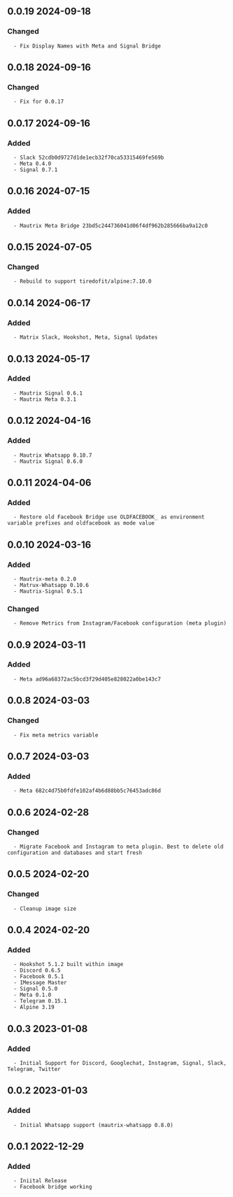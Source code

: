 ## 0.0.19 2024-09-18 <dave at tiredofit dot ca>

   ### Changed
      - Fix Display Names with Meta and Signal Bridge


## 0.0.18 2024-09-16 <dave at tiredofit dot ca>

   ### Changed
      - Fix for 0.0.17


## 0.0.17 2024-09-16 <dave at tiredofit dot ca>

   ### Added
      - Slack 52cdb0d9727d1de1ecb32f70ca53315469fe569b
      - Meta 0.4.0
      - Signal 0.7.1


## 0.0.16 2024-07-15 <dave at tiredofit dot ca>

   ### Added
      - Mautrix Meta Bridge 23bd5c244736041d06f4df962b285666ba9a12c0


## 0.0.15 2024-07-05 <dave at tiredofit dot ca>

   ### Changed
      - Rebuild to support tiredofit/alpine:7.10.0


## 0.0.14 2024-06-17 <dave at tiredofit dot ca>

   ### Added
      - Matrix Slack, Hookshot, Meta, Signal Updates


## 0.0.13 2024-05-17 <dave at tiredofit dot ca>

   ### Added
      - Mautrix Signal 0.6.1
      - Mautrix Meta 0.3.1


## 0.0.12 2024-04-16 <dave at tiredofit dot ca>

   ### Added
      - Mautrix Whatsapp 0.10.7
      - Mautrix Signal 0.6.0


## 0.0.11 2024-04-06 <dave at tiredofit dot ca>

   ### Added
      - Restore old Facebook Bridge use OLDFACEBOOK_ as environment variable prefixes and oldfacebook as mode value


## 0.0.10 2024-03-16 <dave at tiredofit dot ca>

   ### Added
      - Mautrix-meta 0.2.0
      - Matrux-Whatsapp 0.10.6
      - Mautrix-Signal 0.5.1

   ### Changed
      - Remove Metrics from Instagram/Facebook configuration (meta plugin)


## 0.0.9 2024-03-11 <dave at tiredofit dot ca>

   ### Added
      - Meta ad96a68372ac5bcd3f29d405e828022a0be143c7


## 0.0.8 2024-03-03 <dave at tiredofit dot ca>

   ### Changed
      - Fix meta metrics variable


## 0.0.7 2024-03-03 <dave at tiredofit dot ca>

   ### Added
      - Meta 682c4d75b0fdfe102af4b6d88bb5c76453adc86d


## 0.0.6 2024-02-28 <dave at tiredofit dot ca>

   ### Changed
      - Migrate Facebook and Instagram to meta plugin. Best to delete old configuration and databases and start fresh


## 0.0.5 2024-02-20 <dave at tiredofit dot ca>

   ### Changed
      - Cleanup image size


## 0.0.4 2024-02-20 <dave at tiredofit dot ca>

   ### Added
      - Hookshot 5.1.2 built within image
      - Discord 0.6.5
      - Facebook 0.5.1
      - IMessage Master
      - Signal 0.5.0
      - Meta 0.1.0
      - Telegram 0.15.1
      - Alpine 3.19


## 0.0.3 2023-01-08 <dave at tiredofit dot ca>

   ### Added
      - Initial Support for Discord, Googlechat, Instagram, Signal, Slack, Telegram, Twitter


## 0.0.2 2023-01-03 <dave at tiredofit dot ca>

   ### Added
      - Initial Whatsapp support (mautrix-whatsapp 0.8.0)


## 0.0.1 2022-12-29 <dave at tiredofit dot ca>

   ### Added
      - Iniital Release
      - Facebook bridge working


